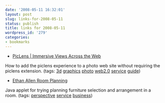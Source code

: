 ```yaml
---
date: '2008-05-11 16:32:01'
layout: post
slug: links-for-2008-05-11
status: publish
title: links for 2008-05-11
wordpress_id: '279'
categories:
- bookmarks
---
```




  * [PicLens | Immersive Views Across the Web](http://piclens.com/lite/webmasterguide.php)




How to add the piclens experience to a photo web site without requiring the piclens extension. (tags: [3d](http://del.icio.us/eob/3d) [graphics](http://del.icio.us/eob/graphics) [photo](http://del.icio.us/eob/photo) [web2.0](http://del.icio.us/eob/web2.0) [service](http://del.icio.us/eob/service) [guide](http://del.icio.us/eob/guide))





  * [Ethan Allen Room Planning](http://www2.ethanallen.com/roomplanner/rpmain.asp)




Java applet for trying planning furniture selection and arrangement in a room. (tags: [perspective](http://del.icio.us/eob/perspective) [service](http://del.icio.us/eob/service) [business](http://del.icio.us/eob/business))






